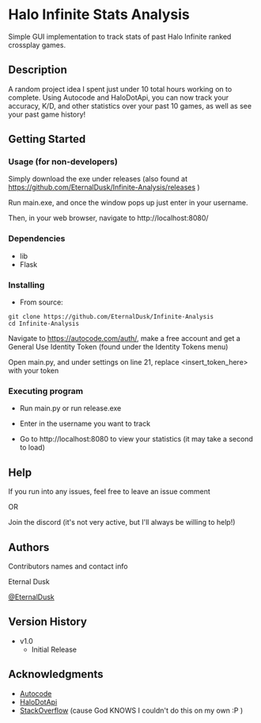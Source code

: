 # Halo Infinite Stats Analysis

Simple GUI implementation to track stats of past Halo Infinite ranked crossplay games.

## Description

A random project idea I spent just under 10 total hours working on to complete. Using Autocode and HaloDotApi, you can now track your accuracy, K/D, and other statistics over your past 10 games, as well as see your past game history!

## Getting Started

### Usage (for non-developers)

Simply download the exe under releases (also found at https://github.com/EternalDusk/Infinite-Analysis/releases )

Run main.exe, and once the window pops up just enter in your username.

Then, in your web browser, navigate to http://localhost:8080/

### Dependencies

* lib
* Flask

### Installing

* From source:

```
git clone https://github.com/EternalDusk/Infinite-Analysis
cd Infinite-Analysis
```
Navigate to https://autocode.com/auth/, make a free account and get a General Use Identity Token (found under the Identity Tokens menu)

Open main.py, and under settings on line 21, replace <insert_token_here> with your token

### Executing program

* Run main.py or run release.exe

* Enter in the username you want to track

* Go to http://localhost:8080 to view your statistics (it may take a second to load)

## Help

If you run into any issues, feel free to leave an issue comment

OR

Join the discord (it's not very active, but I'll always be willing to help!)

## Authors

Contributors names and contact info

Eternal Dusk

[@EternalDusk](https://linktr.ee/EternalDusk)

## Version History

* v1.0
    * Initial Release

## Acknowledgments

* [Autocode](https://www.autocode.com/)
* [HaloDotApi](https://halodotapi.com/)
* [StackOverflow](https://stackoverflow.com/) (cause God KNOWS I couldn't do this on my own :P )

